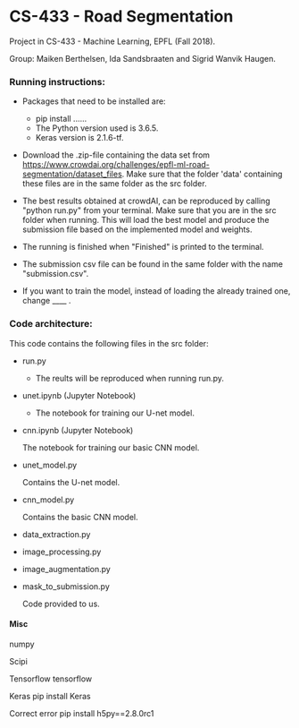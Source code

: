 # CS-433 - Road Segmentation
Project in CS-433 - Machine Learning, EPFL (Fall 2018).

Group: Maiken Berthelsen, Ida Sandsbraaten and Sigrid Wanvik Haugen.




### Running instructions:
- Packages that need to be installed are:
	- pip install ......
	- The Python version used is 3.6.5.
	- Keras version is 2.1.6-tf.

- Download the .zip-file containing the data set from https://www.crowdai.org/challenges/epfl-ml-road-segmentation/dataset_files. Make sure that the folder 'data' containing these files are in the same folder as the src folder.

- The best results obtained at crowdAI, can be reproduced by calling "python run.py" from your terminal. Make sure that you are in the src folder when running. This will load the best model and produce the submission file based on the implemented model and weights.

- The running is finished when "Finished" is printed to the terminal.

- The submission csv file can be found in the same folder with the name "submission.csv".

- If you want to train the model, instead of loading the already trained one, change ____ .




### Code architecture:
This code contains the following files in the src folder:

* run.py 

	- The reults will be reproduced when running run.py.
	
	
* unet.ipynb (Jupyter Notebook)

	- The notebook for training our U-net model.


* cnn.ipynb (Jupyter Notebook)

	The notebook for training our basic CNN model.
	
	
* unet_model.py

	Contains the U-net model.


* cnn_model.py

	Contains the basic CNN model.


* data_extraction.py


* image_processing.py


* image_augmentation.py
	
	
* mask_to_submission.py

	Code provided to us.
	




#### Misc


numpy

Scipi

Tensorflow
tensorflow

Keras
pip install Keras

Correct  error
pip install h5py==2.8.0rc1 
